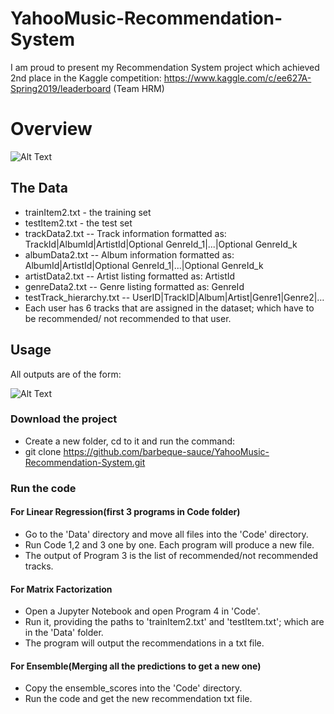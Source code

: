 # YahooMusic-Recommendation-System
I am proud to present my Recommendation System project which achieved 2nd place in the Kaggle competition:
https://www.kaggle.com/c/ee627A-Spring2019/leaderboard (Team HRM)

# Overview
![Alt Text](https://github.com/barbeque-sauce/YahooMusic-Recommendation-System/blob/master/yahoo.png)

## The Data
* trainItem2.txt - the training set
* testItem2.txt - the test set
* trackData2.txt -- Track information formatted as: TrackId|AlbumId|ArtistId|Optional GenreId_1|...|Optional GenreId_k
* albumData2.txt -- Album information formatted as: AlbumId|ArtistId|Optional GenreId_1|...|Optional GenreId_k
* artistData2.txt -- Artist listing formatted as: ArtistId
* genreData2.txt -- Genre listing formatted as: GenreId
* testTrack_hierarchy.txt -- UserID|TrackID|Album|Artist|Genre1|Genre2|…
* Each user has 6 tracks that are assigned in the dataset; which have to be recommended/ not recommended to that user. 

## Usage
All outputs are of the form:

![Alt Text](https://github.com/barbeque-sauce/YahooMusic-Recommendation-System/blob/master/prediction.png)


### Download the project
* Create a new folder, cd to it and run the command:
* git clone https://github.com/barbeque-sauce/YahooMusic-Recommendation-System.git
 
 
### Run the code 

#### For Linear Regression(first 3 programs in Code folder)
* Go to the 'Data' directory and move all files into the 'Code' directory.
* Run Code 1,2 and 3 one by one. Each program will produce a new file.
* The output of Program 3 is the list of recommended/not recommended tracks.
  
#### For Matrix Factorization
  * Open a Jupyter Notebook and open Program 4 in 'Code'.
  * Run it, providing the paths to 'trainItem2.txt' and 'testItem.txt'; which are in the 'Data' folder.
  * The program will output the recommendations in a txt file.

#### For Ensemble(Merging all the predictions to get a new one) 
  * Copy the ensemble_scores into the 'Code' directory.
  * Run the code and get the new recommendation txt file.
  
  
  
  
 
